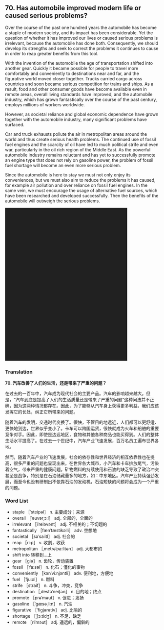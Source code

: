 ## 70. Has automobile improved modern life or caused serious problems?

Over the course of the past one hundred years the automobile has become a staple of modern society, and its impact has been considerable. Yet the question of whether it has improved our lives or caused serious problems is irrelevant, because the automobile has done both. Consequently, we should develop its strengths and seek to correct the problems it continues to cause in order to reap greater benefits from this tool.

With the invention of the automobile the age of transportation shifted into another gear. Quickly it became possible for people to travel more comfortably and conveniently to destinations near and far, and the figurative world moved closer together. Trucks carried cargo across countries and soon became serious competition for trains and ships. As a result, food and other consumer goods have become available even in remote areas, overall living standards have improved, and the automobile industry, which has grown fantastically over the course of the past century, employs millions of workers worldwide.

However, as societal reliance and global economic dependence have grown together with the automobile industry, many significant problems have surfaced.

Car and truck exhausts pollute the air in metropolitan areas around the world and thus create serious health problems. The continued use of fossil fuel engines and the scarcity of oil have led to much political strife and even war, particularly in the oil rich region of the Middle East. As the powerful automobile industry remains reluctant and has yet to successfully promote an engine type that does not rely on gasoline power, the problem of fossil fuel shortage will become an even more serious problem.

Since the automobile is here to stay we must not only enjoy its conveniences, but we must also aim to reduce the problems it has caused, for example air pollution and over reliance on fossil fuel engines. In the same vein, we must encourage the usage of alternative fuel sources, which have been researched and developed successfully. Then the benefits of the automobile will outweigh the serious problems.

![](images/padding_400x500.png)

### Translation

**70. 汽车改善了人们的生活，还是带来了严重的问题？**

在过去的一百年中，汽车成为现代社会的主要产品。汽车的影响越来越大。但是，“汽车到底是提高了人们的生活质量还是带来了严重的问题”这种问法并不正确，因为这两种情况都存在。因此，为了能够从汽车身上获得更多利益，我们应该发挥它的长处，纠正它所带来的问题。

随着汽车的发明，交通时代变换了。很快，不管目的地远近，人们都可以更舒适、更快地到达，世界似乎变小了。卡车可以跨国运货，很快就成为火车和船舶的重要竞争对手。因此，即使是边远地区，食物和其他各种商品也能买得到。人们的整体生活水平提高了。在过去一个世纪中，汽车产业飞速发展，百万名员工遍布世界各地。

然而，随着汽车产业的飞速发展，社会的依存性和世界经济的相互依靠性也在提高，很多严重的问题也显现出来。在世界各大城市，小汽车和卡车排放尾气，污染着空气，带来严重的健康问题。矿物燃料的持续使用和石油的缺乏导致了政治冲突甚至是战争，特别是在石油储藏量多的地方，如：中东地区。汽车产业持续强劲发展，而至今也没有研制出不依靠石油的发动机，石油短缺的问题将会成为一个严重的问题。

### Word List

+ staple ［ˈsteipəl］ n. 主要成分；来源
+ overall ［ˈəuvərˌɔ:l］ adj. 全部的，全面的
+ irrelevant ［iˈreləvənt］ adj. 不相关的；不切题的
+ fantastically ［fænˈtæstikəlli］ adv. 空想地
+ societal ［səˈsaiitl］ adj. 社会的
+ reap ［ri:p］ v. 收割，收获
+ metropolitan ［ˌmetrəˈpa:litən］ adj. 大都市的
+ shift into 转移到…上
+ gear ［giə］ n. 齿轮，传动装置
+ fossil ［ˈfa:səl］ n. 化石；僵化的事物
+ conveniently ［kənˈvi:njəntli］ adv. 便利地，方便地
+ fuel ［fju:əl］ n. 燃料
+ strife ［straif］ n. 斗争，冲突，竞争
+ destination ［ˌdestəˈneiʃən］ n. 目的地；终点
+ promote ［prəˈməut］ v. 促进；发扬
+ gasoline ［ˈgæsəˌli:n］ n. 汽油
+ figurative ［ˈfigjərətiv］ adj. 比喻的
+ shortage ［ˈʃɔ:tidʒ］ n. 不足，缺乏
+ remote ［riˈməut］ adj. 遥远的，偏僻的  


